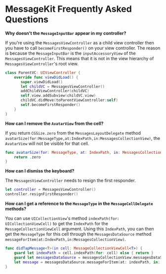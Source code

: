# MessageKit Frequently Asked Questions

**Why doesn't the `MessageInputBar` appear in my controller?**

If you're using the `MessagesViewController` as a child view controller then
you have to call `becomeFirstResponder()` on your view controller. The
reason is because the `MessageInputBar` is the `inputAccessoryView` of the
`MessagesViewController`. This means that it is not in the view hierarchy of
`MessagesViewController`'s root view.

```Swift
class ParentVC: UIViewController {
    override func viewDidLoad() {
       super.viewDidLoad()
       let childVC = MessagesViewController()
       addChildViewController(childVC)
       self.view.addSubview(childVC.view)
       childVC.didMove(toParentViewController:self)
       self.becomeFirstResponder()
    }
}
```

**How can I remove the `AvatarView` from the cell?**

If you return `CGSize.zero` from the `MessagesLayoutDelegate` method
`avatarSize(for:MessageType,at:IndexPath,in:MessagesCollectionView)`, the `AvatarView`
will not be visible for that cell.

```Swift
func avatarSize(for: MessageType, at: IndexPath, in: MessagesCollectionView) -> CGSize {
    return .zero
}
```

**How can I dismiss the keyboard?**

The `MessagesViewController` needs to resign the first responder.

```Swift
let controller = MessagesViewController()
controller.resignFirstResponder()
```

**How can I get a reference to the `MessageType` in the `MessageCellDelegate` methods?**

You can use `UICollectionView`'s method `indexPath(for: UICollectionViewCell)` to get the
`IndexPath` for the `MessageCollectionViewCell` argument. Using this `IndexPath`, you can
then get the `MessageType` for this cell through the `MessagesDataSource` method
`messageForItem(at:IndexPath,in:MessagesCollectionView)`.

```Swift
func didTapMessage<T>(in cell: MessageCollectionViewCell<T>) {
    guard let indexPath = cell.indexPath(for: cell) else { return }
    guard let messagesDataSource = messagesCollectionView.messagesDataSource else { return }
    let message = messagesDataSource.messageForItem(at: indexPath, in: messagesCollectionView)
}
```
